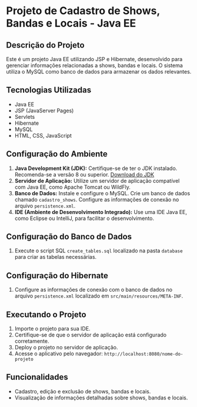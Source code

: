 
  <h1>Projeto de Cadastro de Shows, Bandas e Locais - Java EE</h1>

  <h2>Descrição do Projeto</h2>
  <p>Este é um projeto Java EE utilizando JSP e Hibernate, desenvolvido para gerenciar informações relacionadas a shows, bandas e locais. O sistema utiliza o MySQL como banco de dados para armazenar os dados relevantes.</p>

  <h2>Tecnologias Utilizadas</h2>
  <ul>
      <li>Java EE</li>
      <li>JSP (JavaServer Pages)</li>
      <li>Servlets</li>
      <li>Hibernate</li>
      <li>MySQL</li>
      <li>HTML, CSS, JavaScript</li>
  </ul>

  <h2>Configuração do Ambiente</h2>
  <ol>
      <li><strong>Java Development Kit (JDK):</strong> Certifique-se de ter o JDK instalado. Recomenda-se a versão 8 ou superior. <a href="https://www.oracle.com/java/technologies/javase-downloads.html">Download do JDK</a></li>
      <li><strong>Servidor de Aplicação:</strong> Utilize um servidor de aplicação compatível com Java EE, como Apache Tomcat ou WildFly.</li>
      <li><strong>Banco de Dados:</strong> Instale e configure o MySQL. Crie um banco de dados chamado <code>cadastro_shows</code>. Configure as informações de conexão no arquivo <code>persistence.xml</code>.</li>
      <li><strong>IDE (Ambiente de Desenvolvimento Integrado):</strong> Use uma IDE Java EE, como Eclipse ou IntelliJ, para facilitar o desenvolvimento.</li>
  </ol>

  <h2>Configuração do Banco de Dados</h2>
  <ol>
      <li>Execute o script SQL <code>create_tables.sql</code> localizado na pasta <code>database</code> para criar as tabelas necessárias.</li>
  </ol>

  <h2>Configuração do Hibernate</h2>
  <ol>
      <li>Configure as informações de conexão com o banco de dados no arquivo <code>persistence.xml</code> localizado em <code>src/main/resources/META-INF</code>.</li>
  </ol>

  <h2>Executando o Projeto</h2>
  <ol>
      <li>Importe o projeto para sua IDE.</li>
      <li>Certifique-se de que o servidor de aplicação está configurado corretamente.</li>
      <li>Deploy o projeto no servidor de aplicação.</li>
      <li>Acesse o aplicativo pelo navegador: <code>http://localhost:8080/nome-do-projeto</code></li>
  </ol>

  <h2>Funcionalidades</h2>
  <ul>
      <li>Cadastro, edição e exclusão de shows, bandas e locais.</li>
      <li>Visualização de informações detalhadas sobre shows, bandas e locais.</li>
  </ul>
